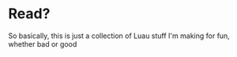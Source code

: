 # Read?
So basically, this is just a collection of Luau stuff I'm making for fun, whether bad or good

